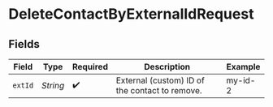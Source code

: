 # DeleteContactByExternalIdRequest


## Fields

| Field                                          | Type                                           | Required                                       | Description                                    | Example                                        |
| ---------------------------------------------- | ---------------------------------------------- | ---------------------------------------------- | ---------------------------------------------- | ---------------------------------------------- |
| `extId`                                        | *String*                                       | :heavy_check_mark:                             | External (custom) ID of the contact to remove. | my-id-2                                        |